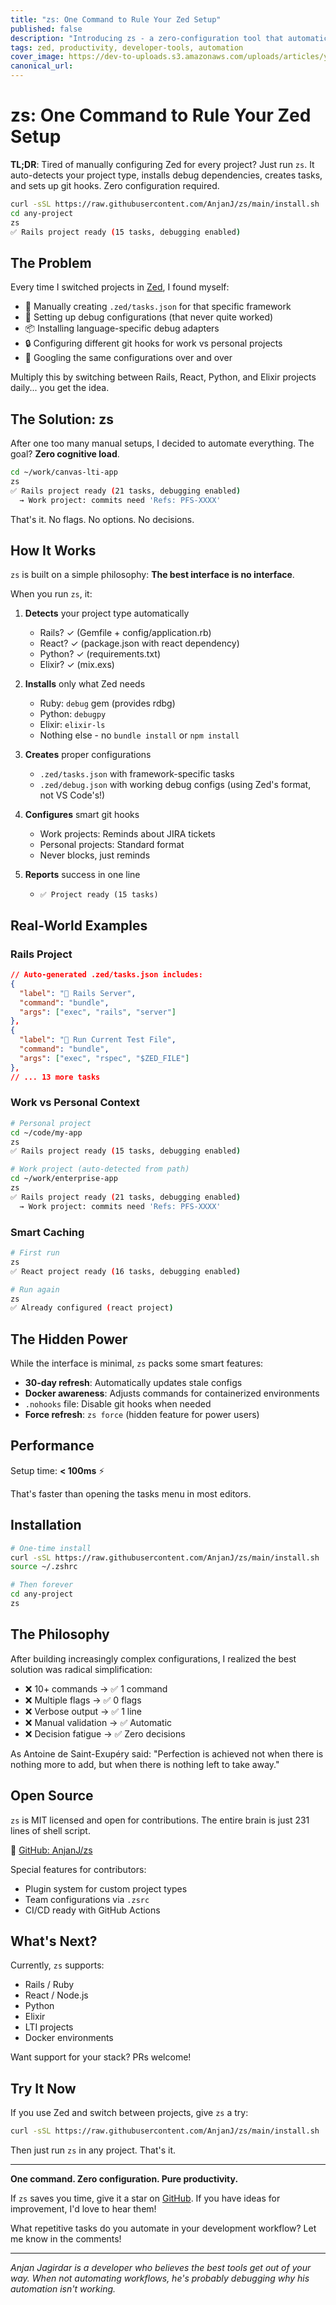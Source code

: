 ```yaml
---
title: "zs: One Command to Rule Your Zed Setup"
published: false
description: "Introducing zs - a zero-configuration tool that automatically sets up Zed editor for any project with a single command"
tags: zed, productivity, developer-tools, automation
cover_image: https://dev-to-uploads.s3.amazonaws.com/uploads/articles/your-cover-image.png
canonical_url: 
---
```


# zs: One Command to Rule Your Zed Setup

**TL;DR**: Tired of manually configuring Zed for every project? Just run `zs`. It auto-detects your project type, installs debug dependencies, creates tasks, and sets up git hooks. Zero configuration required.

```bash
curl -sSL https://raw.githubusercontent.com/AnjanJ/zs/main/install.sh | bash
cd any-project
zs
✅ Rails project ready (15 tasks, debugging enabled)
```

## The Problem

Every time I switched projects in [Zed](https://zed.dev), I found myself:

- 🔧 Manually creating `.zed/tasks.json` for that specific framework
- 🐛 Setting up debug configurations (that never quite worked)
- 📦 Installing language-specific debug adapters
- 🔒 Configuring different git hooks for work vs personal projects
- 😤 Googling the same configurations over and over

Multiply this by switching between Rails, React, Python, and Elixir projects daily... you get the idea.

## The Solution: zs

After one too many manual setups, I decided to automate everything. The goal? **Zero cognitive load**.

```bash
cd ~/work/canvas-lti-app
zs
✅ Rails project ready (21 tasks, debugging enabled)
  → Work project: commits need 'Refs: PFS-XXXX'
```

That's it. No flags. No options. No decisions.

## How It Works

`zs` is built on a simple philosophy: **The best interface is no interface**.

When you run `zs`, it:

1. **Detects** your project type automatically
   - Rails? ✓ (Gemfile + config/application.rb)
   - React? ✓ (package.json with react dependency)
   - Python? ✓ (requirements.txt)
   - Elixir? ✓ (mix.exs)

2. **Installs** only what Zed needs
   - Ruby: `debug` gem (provides rdbg)
   - Python: `debugpy`
   - Elixir: `elixir-ls`
   - Nothing else - no `bundle install` or `npm install`

3. **Creates** proper configurations
   - `.zed/tasks.json` with framework-specific tasks
   - `.zed/debug.json` with working debug configs (using Zed's format, not VS Code's!)

4. **Configures** smart git hooks
   - Work projects: Reminds about JIRA tickets
   - Personal projects: Standard format
   - Never blocks, just reminds

5. **Reports** success in one line
   - `✅ Project ready (15 tasks)`

## Real-World Examples

### Rails Project
```json
// Auto-generated .zed/tasks.json includes:
{
  "label": "💎 Rails Server",
  "command": "bundle",
  "args": ["exec", "rails", "server"]
},
{
  "label": "🧪 Run Current Test File",
  "command": "bundle", 
  "args": ["exec", "rspec", "$ZED_FILE"]
},
// ... 13 more tasks
```

### Work vs Personal Context
```bash
# Personal project
cd ~/code/my-app
zs
✅ Rails project ready (15 tasks, debugging enabled)

# Work project (auto-detected from path)
cd ~/work/enterprise-app
zs
✅ Rails project ready (21 tasks, debugging enabled)
  → Work project: commits need 'Refs: PFS-XXXX'
```

### Smart Caching
```bash
# First run
zs
✅ React project ready (16 tasks, debugging enabled)

# Run again
zs
✅ Already configured (react project)
```

## The Hidden Power

While the interface is minimal, `zs` packs some smart features:

- **30-day refresh**: Automatically updates stale configs
- **Docker awareness**: Adjusts commands for containerized environments
- `.nohooks` file: Disable git hooks when needed
- **Force refresh**: `zs force` (hidden feature for power users)

## Performance

Setup time: **< 100ms** ⚡

That's faster than opening the tasks menu in most editors.

## Installation

```bash
# One-time install
curl -sSL https://raw.githubusercontent.com/AnjanJ/zs/main/install.sh | bash
source ~/.zshrc

# Then forever
cd any-project
zs
```

## The Philosophy

After building increasingly complex configurations, I realized the best solution was radical simplification:

- ❌ 10+ commands → ✅ 1 command
- ❌ Multiple flags → ✅ 0 flags  
- ❌ Verbose output → ✅ 1 line
- ❌ Manual validation → ✅ Automatic
- ❌ Decision fatigue → ✅ Zero decisions

As Antoine de Saint-Exupéry said: "Perfection is achieved not when there is nothing more to add, but when there is nothing left to take away."

## Open Source

`zs` is MIT licensed and open for contributions. The entire brain is just 231 lines of shell script.

🌟 [GitHub: AnjanJ/zs](https://github.com/AnjanJ/zs)

Special features for contributors:
- Plugin system for custom project types
- Team configurations via `.zsrc`
- CI/CD ready with GitHub Actions

## What's Next?

Currently, `zs` supports:
- Rails / Ruby
- React / Node.js
- Python
- Elixir
- LTI projects
- Docker environments

Want support for your stack? PRs welcome!

## Try It Now

If you use Zed and switch between projects, give `zs` a try:

```bash
curl -sSL https://raw.githubusercontent.com/AnjanJ/zs/main/install.sh | bash
```

Then just run `zs` in any project. That's it.

---

**One command. Zero configuration. Pure productivity.**

If `zs` saves you time, give it a star on [GitHub](https://github.com/AnjanJ/zs). If you have ideas for improvement, I'd love to hear them!

What repetitive tasks do you automate in your development workflow? Let me know in the comments!

---

*Anjan Jagirdar is a developer who believes the best tools get out of your way. When not automating workflows, he's probably debugging why his automation isn't working.*